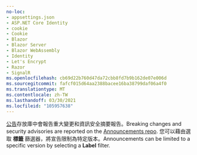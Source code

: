 ```yaml
---
no-loc:
- appsettings.json
- ASP.NET Core Identity
- cookie
- Cookie
- Blazor
- Blazor Server
- Blazor WebAssembly
- Identity
- Let's Encrypt
- Razor
- SignalR
ms.openlocfilehash: cb69d22b760d47da72cbb8fd7b9b162de07e006d
ms.sourcegitcommit: fafcf015d64aa2388bacee16ba38799daf06a4f0
ms.translationtype: MT
ms.contentlocale: zh-TW
ms.lasthandoff: 03/30/2021
ms.locfileid: "105957638"
---
```

<span data-ttu-id="3c30f-101">[公告](https://github.com/aspnet/Announcements/issues)存放庫中會報告重大變更和資訊安全摘要報告。</span><span class="sxs-lookup"><span data-stu-id="3c30f-101">Breaking changes and security advisories are reported on the [Announcements repo](https://github.com/aspnet/Announcements/issues).</span></span> <span data-ttu-id="3c30f-102">您可以藉由選取 **標籤** 篩選器，將宣告限制為特定版本。</span><span class="sxs-lookup"><span data-stu-id="3c30f-102">Announcements can be limited to a specific version by selecting a **Label** filter.</span></span>
